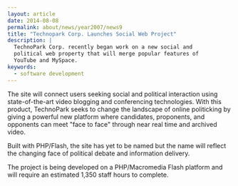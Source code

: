 ```yaml
---
layout: article
date: 2014-08-08
permalink: about/news/year2007/news9
title: "Technopark Corp. Launches Social Web Project"
description: |
  TechnoPark Corp. recently began work on a new social and
  political web property that will merge popular features of
  YouTube and MySpace.
keywords:
  - software development
---
```


The site will connect users seeking social and political interaction using state-of-the-art video 
blogging and conferencing technologies. With this product, TechnoPark seeks to change the landscape 
of online politicking by giving a powerful new platform where candidates, proponents, and opponents 
can meet "face to face" through near real time and archived video.

Built with PHP/Flash, the site has yet to be named but the name will reflect the changing face of 
political debate and information delivery.

The project is being developed on a PHP/Macromedia Flash platform and will require an estimated 
1,350 staff hours to complete.
